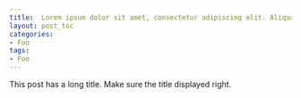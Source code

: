 ```yaml
---
title:  Lorem ipsum dolor sit amet, consectetur adipiscing elit. Aliquam justo turpis, tincidunt ac convallis id.
layout: post_toc
categories:
- Foo
tags:
- Foo
---
```


This post has a long title. Make sure the title displayed right.
